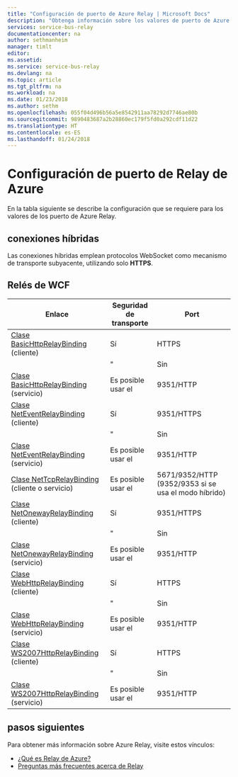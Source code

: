 ```yaml
---
title: "Configuración de puerto de Azure Relay | Microsoft Docs"
description: "Obtenga información sobre los valores de puerto de Azure Relay."
services: service-bus-relay
documentationcenter: na
author: sethmanheim
manager: timlt
editor: 
ms.assetid: 
ms.service: service-bus-relay
ms.devlang: na
ms.topic: article
ms.tgt_pltfrm: na
ms.workload: na
ms.date: 01/23/2018
ms.author: sethm
ms.openlocfilehash: 055f04d496b56a5e8542911aa78292d7746ae80b
ms.sourcegitcommit: 9890483687a2b28860ec179f5fd0a292cdf11d22
ms.translationtype: HT
ms.contentlocale: es-ES
ms.lasthandoff: 01/24/2018
---
```

# <a name="azure-relay-port-settings"></a>Configuración de puerto de Relay de Azure

En la tabla siguiente se describe la configuración que se requiere para los valores de los puerto de Azure Relay.

## <a name="hybrid-connections"></a>conexiones híbridas
Las conexiones híbridas emplean protocolos WebSocket como mecanismo de transporte subyacente, utilizando solo **HTTPS**. 

## <a name="wcf-relays"></a>Relés de WCF
  
|Enlace|Seguridad de transporte|Port|  
|-------------|------------------------|----------|  
|[Clase BasicHttpRelayBinding](/dotnet/api/microsoft.servicebus.basichttprelaybinding) (cliente)|Sí|HTTPS| 
| |" |Sin |HTTP|  
|[Clase BasicHttpRelayBinding](/dotnet/api/microsoft.servicebus.basichttprelaybinding) (servicio)|Es posible usar el|9351/HTTP|  
|[Clase NetEventRelayBinding](/dotnet/api/microsoft.servicebus.neteventrelaybinding) (cliente)|Sí|9351/HTTPS|  
||" |Sin |9350/HTTP|  
|[Clase NetEventRelayBinding](/dotnet/api/microsoft.servicebus.neteventrelaybinding) (servicio)|Es posible usar el|9351/HTTP|  
|[Clase NetTcpRelayBinding](/dotnet/api/microsoft.servicebus.nettcprelaybinding) (cliente o servicio)|Es posible usar el|5671/9352/HTTP (9352/9353 si se usa el modo híbrido)|  
|[Clase NetOnewayRelayBinding](/dotnet/api/microsoft.servicebus.netonewayrelaybinding) (cliente)|Sí|9351/HTTPS|  
||" |Sin |9350/HTTP|  
|[Clase NetOnewayRelayBinding](/dotnet/api/microsoft.servicebus.netonewayrelaybinding) (servicio)|Es posible usar el|9351/HTTP|  
|[Clase WebHttpRelayBinding](/dotnet/api/microsoft.servicebus.webhttprelaybinding) (cliente)|Sí|HTTPS|  
||" |Sin |HTTP|  
|[Clase WebHttpRelayBinding](/dotnet/api/microsoft.servicebus.webhttprelaybinding) (servicio)|Es posible usar el|9351/HTTP|  
|[Clase WS2007HttpRelayBinding](/dotnet/api/microsoft.servicebus.ws2007httprelaybinding) (cliente)|Sí|HTTPS|  
||" |Sin |HTTP|  
|[Clase WS2007HttpRelayBinding](/dotnet/api/microsoft.servicebus.ws2007httprelaybinding) (servicio)|Es posible usar el|9351/HTTP|

## <a name="next-steps"></a>pasos siguientes
Para obtener más información sobre Azure Relay, visite estos vínculos:
* [¿Qué es Relay de Azure?](relay-what-is-it.md)
* [Preguntas más frecuentes acerca de Relay](relay-faq.md)